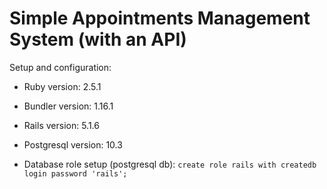 # Simple Appointments Management System (with an API)

Setup and configuration:

* Ruby version: 2.5.1

* Bundler version: 1.16.1

* Rails version: 5.1.6

* Postgresql version: 10.3

* Database role setup (postgresql db): `create role rails with createdb login password 'rails';`
